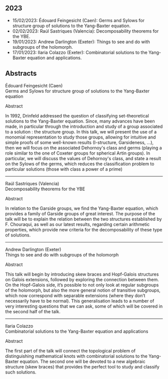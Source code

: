 ## 2023

* 15/02/2023: Édouard Feingesicht (Caen): Germs and Sylows for structure group of solutions to the Yang-Baxter equation.
* 02/02/2023: Raúl Sastriques (Valencia): Decomposability theorems for the YBE. 
* 19/01/2023: Andrew Darlington (Exeter): Things to see and do with subgroups of the holomorph. 
* 17/01/2023: Ilaria Colazzo (Exeter): Combinatorial solutions to the Yang-Baxter equation and applications. 


## Abstracts 

Édouard Feingesicht (Caen)  
Germs and Sylows for structure group of solutions to the Yang-Baxter equation  

Abstract  

In 1992, Drinfeld addressed the question of classifying set-theoretical solutions to the Yang-Baxter equation. Since, many advances have been made, in particular through the introduction and study of a group associated to a solution : the structure group. In this talk, we will present the use of a monomial representation to study those groups, allowing for intuitive and simple proofs of some well-known results (I-structure, Garsideness, ...), then we will focus on the associated Dehornoy's class and germs (playing a role similar to the one of Coxeter groups for spherical Artin groups). In particular, we will discuss the values of Dehornoy's class, and state a result on the Sylows of the germs, which reduces the classification problem to particular solutions (those with class a power of a prime)

* * * 

Raúl Sastriques (Valencia)  
Decomposability theorems for the YBE

Abstract

In relation to the Garside groups, we find the Yang-Baxter equation, which provides a family of Garside groups of great interest. The purpose of the talk will be to explain the relation between the two structures established by F. Chouraqui, as well as our latest results, regarding certain arithmetic properties, which provide new criteria for the decomposability of these type of solutions.

* * * 

Andrew Darlington (Exeter)  
Things to see and do with subgroups of the holomorph  

Abstract  

This talk will begin by introducing skew braces and Hopf-Galois structures on Galois extensions, followed by exploring the connection between them. On the Hopf-Galois side, it’s possible to not only look at regular subgroups of the holomorph, but also the more general notion of transitive subgroups, which now correspond with separable extensions (where they don’t necessarily have to be normal). This generalisation leads to a number of very interesting questions that we can ask, some of which will be covered in the second half of the talk.

* * * 

Ilaria Colazzo  
Combinatorial solutions to the Yang-Baxter equation and applications

Abstract

The first part of the talk will connect the topological problem of distinguishing mathematical knots with combinatorial solutions to the Yang-Baxter equation. The second one will be devoted to a new algebraic structure (skew braces) that provides the perfect tool to study and classify such solutions. 
